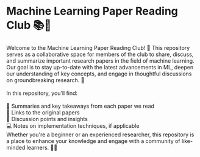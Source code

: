<h1 align="left">Machine Learning Paper Reading Club 📚🤖</h1>

###

<p align="left">Welcome to the Machine Learning Paper Reading Club! 🎉 This repository serves as a collaborative space for members of the club to share, discuss, and summarize important research papers in the field of machine learning. Our goal is to stay up-to-date with the latest advancements in ML, deepen our understanding of key concepts, and engage in thoughtful discussions on groundbreaking research. 🚀<br><br>In this repository, you’ll find:<br><br>📄 Summaries and key takeaways from each paper we read<br>🔗 Links to the original papers<br>💬 Discussion points and insights<br>💻 Notes on implementation techniques, if applicable<br>Whether you're a beginner or an experienced researcher, this repository is a place to enhance your knowledge and engage with a community of like-minded learners. 🌱🤝<br>

###
